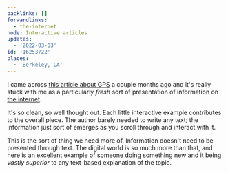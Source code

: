```yaml
---
backlinks: []
forwardlinks:
  - the-internet
node: Interactive articles
updates:
  - '2022-03-03'
id: '16253722'
places:
  - 'Berkeley, CA'
---
```

I came across [this article about GPS](https://ciechanow.ski/gps/) a couple months ago and it's really stuck with me as a particularly *fresh* sort of presentation of information on [the internet](the-internet.md). 

It's so clean, so well thought out. Each little interactive example contributes to the overall piece. The author barely needed to write any text; the information just sort of emerges as you scroll through and interact with it. 

This is the sort of thing we need more of. Information doesn't need to be presented through text. The digital world is so much more than that, and here is an excellent example of someone doing something new and it being *vastly superior* to any text-based explanation of the topic. 
